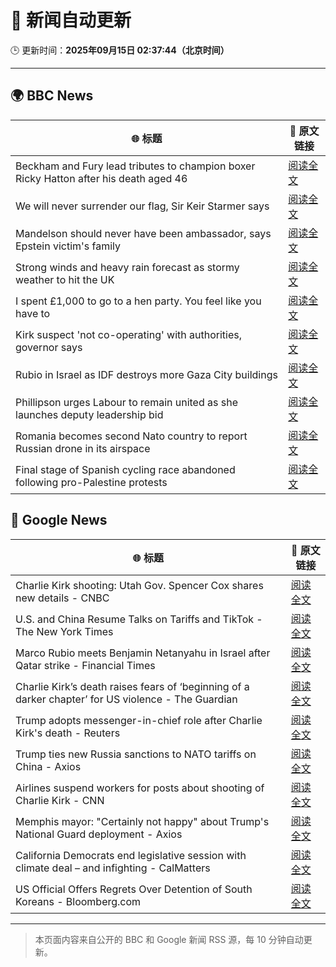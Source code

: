 # 🧠 新闻自动更新

🕒 更新时间：**2025年09月15日 02:37:44（北京时间）**

---

## 🌍 BBC News

| 🌐 标题 | 🔗 原文链接 |
|--------|-------------|
| Beckham and Fury lead tributes to champion boxer Ricky Hatton after his death aged 46 | [阅读全文](https://www.bbc.com/sport/boxing/articles/cd0724eg90ko?at_medium=RSS&at_campaign=rss) |
| We will never surrender our flag, Sir Keir Starmer says | [阅读全文](https://www.bbc.com/news/articles/c3vz91x5ynzo?at_medium=RSS&at_campaign=rss) |
| Mandelson should never have been ambassador, says Epstein victim's family | [阅读全文](https://www.bbc.com/news/articles/c87ypx8gq3do?at_medium=RSS&at_campaign=rss) |
| Strong winds and heavy rain forecast as stormy weather to hit the UK | [阅读全文](https://www.bbc.com/weather/articles/c5ykrp2436eo?at_medium=RSS&at_campaign=rss) |
| I spent £1,000 to go to a hen party. You feel like you have to | [阅读全文](https://www.bbc.com/news/articles/c930pyzygqxo?at_medium=RSS&at_campaign=rss) |
| Kirk suspect 'not co-operating' with authorities, governor says | [阅读全文](https://www.bbc.com/news/articles/c4gvrw2pgedo?at_medium=RSS&at_campaign=rss) |
| Rubio in Israel as IDF destroys more Gaza City buildings | [阅读全文](https://www.bbc.com/news/articles/c1795pv8g7eo?at_medium=RSS&at_campaign=rss) |
| Phillipson urges Labour to remain united as she launches deputy leadership bid | [阅读全文](https://www.bbc.com/news/articles/c87yply5zdxo?at_medium=RSS&at_campaign=rss) |
| Romania becomes second Nato country to report Russian drone in its airspace | [阅读全文](https://www.bbc.com/news/articles/c80g7g5rmlno?at_medium=RSS&at_campaign=rss) |
| Final stage of Spanish cycling race abandoned following pro-Palestine protests | [阅读全文](https://www.bbc.com/sport/cycling/articles/crl5dele2wro?at_medium=RSS&at_campaign=rss) |

## 📰 Google News

| 🌐 标题 | 🔗 原文链接 |
|--------|-------------|
| Charlie Kirk shooting: Utah Gov. Spencer Cox shares new details - CNBC | [阅读全文](https://news.google.com/rss/articles/CBMifEFVX3lxTE53ekN3T19TS0sySzhubGhYWWhaOTRPdUl5cS04bWh0bFQ0bS1XZ3h5ZDZNV3RSY1QzdF9Lc1JPY2szUktUZ18zUkk5NTlwbmtNLTdiazNJX0Q4eGI5MGRJWnlyTFdGWWVuQWlZblJoenhGaHozVE1QOUloMmzSAYIBQVVfeXFMUGlicHNUUmFqNjRDU0V0LTJOVjgwOU1STHNzRkJBZHltTnV0b2M0NS1TQkdkQ19CeFE5MjFKX0ZFWmpGQ3V6cHB1aXJVaDkzeDdQVnpPZ1YzSm1KVlR3Um1rZnB0SlBUQ0lyWUJnN3RqRjN2cG5uWlBpakNkTXlmNE5fQQ?oc=5) |
| U.S. and China Resume Talks on Tariffs and TikTok - The New York Times | [阅读全文](https://news.google.com/rss/articles/CBMiiwFBVV95cUxPVmlSb1cwa1Bxd2VxVng0YnNJNzlLU2tpRVhobEE5YmhHVkRvdlNPdV8tMF9DTk0xVFZOT1FLaWgyaWNaTUZyNnlXTUljYkJSZ0hVLUtXdWIxTGlQT0o0RVVqQ3d5UWZHajlzVUZiR25UakJ1SHIza0JfWXYyUTFjS0RwX29EZXNIODNV?oc=5) |
| Marco Rubio meets Benjamin Netanyahu in Israel after Qatar strike - Financial Times | [阅读全文](https://news.google.com/rss/articles/CBMicEFVX3lxTE1nNmcwRzE0SzYyWEZpWklTS0cwdGlWaHhmNmlKUE9YNEFPOFRyX3NEdGdRbkJWbDVwdFh0a1UwYXcwYXplVS16SURfb3cyS0hXeWZWQkQ5Qko3bW9yX0RqVFFHWGxmRUtvaHZpNnFKQVI?oc=5) |
| Charlie Kirk’s death raises fears of ‘beginning of a darker chapter’ for US violence - The Guardian | [阅读全文](https://news.google.com/rss/articles/CBMihAFBVV95cUxPa0E4b1lpcGFLdW1PNmp5c2JhTEpMTWdoMm5wSEJwVWNoV1ZDM0V3d29jUXIzVmlQMXV4M0ozc2RwQllnN2JEcjBfbERuOEJhR0YyaGZHa0tDSVlCbkQ3RnFtM3AxLTBpbVpxWTFBZ2hVX0xRWHBWV3RwLUc5M0FhU1B1dlQ?oc=5) |
| Trump adopts messenger-in-chief role after Charlie Kirk's death - Reuters | [阅读全文](https://news.google.com/rss/articles/CBMiqwFBVV95cUxOZVBESERoRGd0VDJxX29zUzNDVWdKTWRFOVc5bnVYeEE5VXJIZHZucWZHZVdJcThzTFVMaDFmN282b2o4aHNtUGJBbHg1RE9YaGwtUWxveGs2TERvXzc0WVJVR2F2MkVOejQzdkk2VHdNOTJkRXlXQ1ljT1dETWtSTWQ2bE14dWw5d1ZxVlBLRkRRN09GNnAtQWRRNE90M3BndG82ci1aeUFMZnM?oc=5) |
| Trump ties new Russia sanctions to NATO tariffs on China - Axios | [阅读全文](https://news.google.com/rss/articles/CBMif0FVX3lxTE1DTmpwX3h6SnRxN3BEMGNNWm9ZcU5ucVJzZ1MtUHZ4bzJLV3dDMFhQTkh0emdSeV9zV1hRdlBrelFkTE81Q2ZpMXZOWTNFaFJQYXYtY21lM3BKaldER1RtOXNpdHN3ay11aTVzYjA0TEF6bkd2QmVUbmRxdjBOSVE?oc=5) |
| Airlines suspend workers for posts about shooting of Charlie Kirk - CNN | [阅读全文](https://news.google.com/rss/articles/CBMiakFVX3lxTE1mSWtqeGtwQTNRWmNqLXVfZE1yR2FCWUN0cDBhZW5NWWpwcEdzSUxteU9UOVZ1RUZuYlZyNk5jU3JiUG90QXE3UDhsMXVmaHlzNDBqYjVwYjQ2X2syeUhMZmUxYVNZUUhGT1E?oc=5) |
| Memphis mayor: "Certainly not happy" about Trump's National Guard deployment - Axios | [阅读全文](https://news.google.com/rss/articles/CBMifkFVX3lxTFBlTkpRTUoxMDhNOThMY1pOd1hrRjNSbEhHWkR2cnhZNlJFZFBiTkVWWmpnaTc1YlZMOVJfZnRBR0xOekJ2WGttY0V4aHd2Q0pLMFY0Sng3SVd6Z1FzUGEteHRka1ZOZFVBVTZtTWhUQVBFY3ByajVyd25lTEZuUQ?oc=5) |
| California Democrats end legislative session with climate deal – and infighting - CalMatters | [阅读全文](https://news.google.com/rss/articles/CBMihwFBVV95cUxOci05T01pVVJuY3NaWmN5YlNENFljRDNfT0hMY1BaWkozMDFPSUdER1prYU1OZ0dINVhHOE1QMVRKYWlSbXpfRGVmY3hrQzAxalF2SjVZVkp1ZmFmN1pBeUROQnl6cmd4VXZGSlpfZUI5QzNQdGJzU2doZ0g5Q1NSWlBnZ2tVY2s?oc=5) |
| US Official Offers Regrets Over Detention of South Koreans - Bloomberg.com | [阅读全文](https://news.google.com/rss/articles/CBMirgFBVV95cUxOUjl4ZGN1RHN1SzhIMWpLMUt4c1NjUnQySGNVY1YwWG1OM1FwRDhrOERtTmtwRjFOUzBjTU9PR0dHUFlVYW9lZmtvM0RoLTk0eUw3Mm9iM0VqUWwwYjlWY1lVd3RHMjJVRzdlbWFvOWxTek1XdUNPVWd6cllMRzJtVXhPaU85bnppMmJVV0dkdWUtRmNkcC1JaFMtaTVxZzlXX05zeEJWWmJQQ3hmTFE?oc=5) |

---
> 本页面内容来自公开的 BBC 和 Google 新闻 RSS 源，每 10 分钟自动更新。